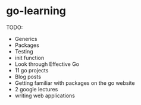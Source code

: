 # go-learning

TODO:

- Generics
- Packages
- Testing
- init function
- Look through Effective Go
- 11 go projects
- Blog posts
- Getting familiar with packages on the go website
- 2 google lectures
- writing web applications
